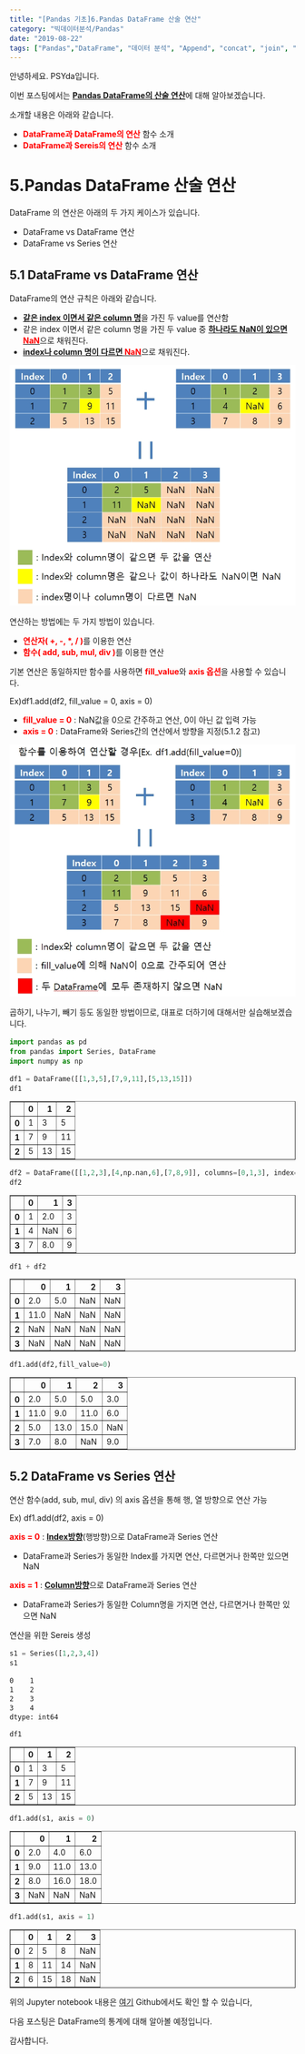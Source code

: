 ```yaml
---
title: "[Pandas 기초]6.Pandas DataFrame 산술 연산"  
category: "빅데이터분석/Pandas"  
date: "2019-08-22"  
tags: ["Pandas","DataFrame", "데이터 분석", "Append", "concat", "join", "merge"]  
---
```


안녕하세요. PSYda입니다.

이번 포스팅에서는 <strong><u>Pandas DataFrame의 산술 연산</u></strong>에 대해 알아보겠습니다.

소개할 내용은 아래와 같습니다.



<div id="summary">
<ul>
    <li><strong><span style = "color:red">DataFrame과 DataFrame의 연산</strong></span> 함수 소개</li>
    <li><strong><span style = "color:red">DataFrame과 Sereis의 연산</strong></span> 함수 소개</li>
      
</ul>  

</div>

# 5.Pandas DataFrame 산술 연산

DataFrame 의 연산은 아래의 두 가지 케이스가 있습니다.

- DataFrame vs DataFrame 연산
- DataFrame vs Series 연산

## 5.1 DataFrame vs DataFrame 연산

DataFrame의 연산 규칙은 아래와 같습니다.

- <strong><u>같은 index 이면서 같은 column 명</u></strong>을 가진 두 value를 연산함
- 같은 index 이면서 같은 column 명을 가진 두 value 중 <strong><u>하나라도 NaN이 있으면 <span style = "color:red">NaN</span></u></strong>으로 채워진다.
- <strong><u>index나 column 명이 다르면 <span style = "color:red">NaN</span></u></strong>으로 채워진다.
<div class = "CenterImg">
<img src = "./img/OperationRule.jpg" alt="OperationRule" />
</div>

연산하는 방법에는 두 가지 방법이 있습니다.

- <strong><span style = "color:red">연산자( +, -, *, / )</span></strong>를 이용한 연산
- <strong><span style = "color:red">함수( add, sub, mul, div )</span></strong>를 이용한 연산 

기본 연산은 동일하지만 함수를 사용하면 <strong><span style = "color:red">fill_value</span></strong>와 <strong><span style = "color:red">axis 옵션</span></strong>을 사용할 수 있습니다.

Ex)<span class = "hlblock">df1.add(df2, fill_value = 0, axis = 0)</span>

- <strong><span style = "color:red">fill_value = 0</span></strong> : NaN값을 0으로 간주하고 연산, 0이 아닌 값 입력 가능
- <strong><span style = "color:red">axis = 0</span></strong> : DataFrame와 Series간의 연산에서 방향을 지정(5.1.2 참고)
<div class = "CenterImg">
<img src = "./img/OperationRule2.jpg" alt="OperationRule2" />
</div>

곱하기, 나누기, 빼기 등도 동일한 방법이므로, 대표로 더하기에 대해서만 실습해보겠습니다.


```python
import pandas as pd
from pandas import Series, DataFrame
import numpy as np
```


```python
df1 = DataFrame([[1,3,5],[7,9,11],[5,13,15]])
df1
```




<div>
<style scoped>
    .dataframe tbody tr th:only-of-type {
        vertical-align: middle;
    }

    .dataframe tbody tr th {
        vertical-align: top;
    }

    .dataframe thead th {
        text-align: right;
    }
</style>
<table border="1" class="dataframe">
  <thead>
    <tr style="text-align: right;">
      <th></th>
      <th>0</th>
      <th>1</th>
      <th>2</th>
    </tr>
  </thead>
  <tbody>
    <tr>
      <th>0</th>
      <td>1</td>
      <td>3</td>
      <td>5</td>
    </tr>
    <tr>
      <th>1</th>
      <td>7</td>
      <td>9</td>
      <td>11</td>
    </tr>
    <tr>
      <th>2</th>
      <td>5</td>
      <td>13</td>
      <td>15</td>
    </tr>
  </tbody>
</table>
</div>




```python
df2 = DataFrame([[1,2,3],[4,np.nan,6],[7,8,9]], columns=[0,1,3], index=[0,1,3])
df2
```




<div>
<style scoped>
    .dataframe tbody tr th:only-of-type {
        vertical-align: middle;
    }

    .dataframe tbody tr th {
        vertical-align: top;
    }

    .dataframe thead th {
        text-align: right;
    }
</style>
<table border="1" class="dataframe">
  <thead>
    <tr style="text-align: right;">
      <th></th>
      <th>0</th>
      <th>1</th>
      <th>3</th>
    </tr>
  </thead>
  <tbody>
    <tr>
      <th>0</th>
      <td>1</td>
      <td>2.0</td>
      <td>3</td>
    </tr>
    <tr>
      <th>1</th>
      <td>4</td>
      <td>NaN</td>
      <td>6</td>
    </tr>
    <tr>
      <th>3</th>
      <td>7</td>
      <td>8.0</td>
      <td>9</td>
    </tr>
  </tbody>
</table>
</div>




```python
df1 + df2
```




<div>
<style scoped>
    .dataframe tbody tr th:only-of-type {
        vertical-align: middle;
    }

    .dataframe tbody tr th {
        vertical-align: top;
    }

    .dataframe thead th {
        text-align: right;
    }
</style>
<table border="1" class="dataframe">
  <thead>
    <tr style="text-align: right;">
      <th></th>
      <th>0</th>
      <th>1</th>
      <th>2</th>
      <th>3</th>
    </tr>
  </thead>
  <tbody>
    <tr>
      <th>0</th>
      <td>2.0</td>
      <td>5.0</td>
      <td>NaN</td>
      <td>NaN</td>
    </tr>
    <tr>
      <th>1</th>
      <td>11.0</td>
      <td>NaN</td>
      <td>NaN</td>
      <td>NaN</td>
    </tr>
    <tr>
      <th>2</th>
      <td>NaN</td>
      <td>NaN</td>
      <td>NaN</td>
      <td>NaN</td>
    </tr>
    <tr>
      <th>3</th>
      <td>NaN</td>
      <td>NaN</td>
      <td>NaN</td>
      <td>NaN</td>
    </tr>
  </tbody>
</table>
</div>




```python
df1.add(df2,fill_value=0)
```




<div>
<style scoped>
    .dataframe tbody tr th:only-of-type {
        vertical-align: middle;
    }

    .dataframe tbody tr th {
        vertical-align: top;
    }

    .dataframe thead th {
        text-align: right;
    }
</style>
<table border="1" class="dataframe">
  <thead>
    <tr style="text-align: right;">
      <th></th>
      <th>0</th>
      <th>1</th>
      <th>2</th>
      <th>3</th>
    </tr>
  </thead>
  <tbody>
    <tr>
      <th>0</th>
      <td>2.0</td>
      <td>5.0</td>
      <td>5.0</td>
      <td>3.0</td>
    </tr>
    <tr>
      <th>1</th>
      <td>11.0</td>
      <td>9.0</td>
      <td>11.0</td>
      <td>6.0</td>
    </tr>
    <tr>
      <th>2</th>
      <td>5.0</td>
      <td>13.0</td>
      <td>15.0</td>
      <td>NaN</td>
    </tr>
    <tr>
      <th>3</th>
      <td>7.0</td>
      <td>8.0</td>
      <td>NaN</td>
      <td>9.0</td>
    </tr>
  </tbody>
</table>
</div>



## 5.2 DataFrame vs Series 연산

연산 함수(add, sub, mul, div) 의 axis 옵션을 통해 행, 열 방향으로 연산 가능

Ex) df1.add(df2, axis = 0)

<strong><span style="color:red">axis = 0</span></strong> : <strong><u>Index방향</u></strong>(행방향)으로 DataFrame과 Series 연산

- DataFrame과 Series가 동일한 Index를 가지면 연산, 다르면거나 한쪽만 있으면 NaN

<strong><span style="color:red">axis = 1</span></strong> : <strong><u>Column방향</u></strong>으로 DataFrame과 Series 연산

- DataFrame과 Series가 동일한 Column명을 가지면 연산, 다르면거나 한쪽만 있으면 NaN

연산을 위한 Sereis 생성


```python
s1 = Series([1,2,3,4])
s1
```




    0    1
    1    2
    2    3
    3    4
    dtype: int64




```python
df1
```




<div>
<style scoped>
    .dataframe tbody tr th:only-of-type {
        vertical-align: middle;
    }

    .dataframe tbody tr th {
        vertical-align: top;
    }

    .dataframe thead th {
        text-align: right;
    }
</style>
<table border="1" class="dataframe">
  <thead>
    <tr style="text-align: right;">
      <th></th>
      <th>0</th>
      <th>1</th>
      <th>2</th>
    </tr>
  </thead>
  <tbody>
    <tr>
      <th>0</th>
      <td>1</td>
      <td>3</td>
      <td>5</td>
    </tr>
    <tr>
      <th>1</th>
      <td>7</td>
      <td>9</td>
      <td>11</td>
    </tr>
    <tr>
      <th>2</th>
      <td>5</td>
      <td>13</td>
      <td>15</td>
    </tr>
  </tbody>
</table>
</div>




```python
df1.add(s1, axis = 0)
```




<div>
<style scoped>
    .dataframe tbody tr th:only-of-type {
        vertical-align: middle;
    }

    .dataframe tbody tr th {
        vertical-align: top;
    }

    .dataframe thead th {
        text-align: right;
    }
</style>
<table border="1" class="dataframe">
  <thead>
    <tr style="text-align: right;">
      <th></th>
      <th>0</th>
      <th>1</th>
      <th>2</th>
    </tr>
  </thead>
  <tbody>
    <tr>
      <th>0</th>
      <td>2.0</td>
      <td>4.0</td>
      <td>6.0</td>
    </tr>
    <tr>
      <th>1</th>
      <td>9.0</td>
      <td>11.0</td>
      <td>13.0</td>
    </tr>
    <tr>
      <th>2</th>
      <td>8.0</td>
      <td>16.0</td>
      <td>18.0</td>
    </tr>
    <tr>
      <th>3</th>
      <td>NaN</td>
      <td>NaN</td>
      <td>NaN</td>
    </tr>
  </tbody>
</table>
</div>




```python
df1.add(s1, axis = 1)
```




<div>
<style scoped>
    .dataframe tbody tr th:only-of-type {
        vertical-align: middle;
    }

    .dataframe tbody tr th {
        vertical-align: top;
    }

    .dataframe thead th {
        text-align: right;
    }
</style>
<table border="1" class="dataframe">
  <thead>
    <tr style="text-align: right;">
      <th></th>
      <th>0</th>
      <th>1</th>
      <th>2</th>
      <th>3</th>
    </tr>
  </thead>
  <tbody>
    <tr>
      <th>0</th>
      <td>2</td>
      <td>5</td>
      <td>8</td>
      <td>NaN</td>
    </tr>
    <tr>
      <th>1</th>
      <td>8</td>
      <td>11</td>
      <td>14</td>
      <td>NaN</td>
    </tr>
    <tr>
      <th>2</th>
      <td>6</td>
      <td>15</td>
      <td>18</td>
      <td>NaN</td>
    </tr>
  </tbody>
</table>
</div>



위의 Jupyter notebook 내용은 [여기](https://github.com/psyssai/PandasBasic/blob/master/PandasBasic_5_DataFrame_ArithmeticOperation.ipynb) Github에서도 확인 할 수 있습니다,

다음 포스팅은 DataFrame의 통계에 대해 알아볼 예정입니다.  

감사합니다.



